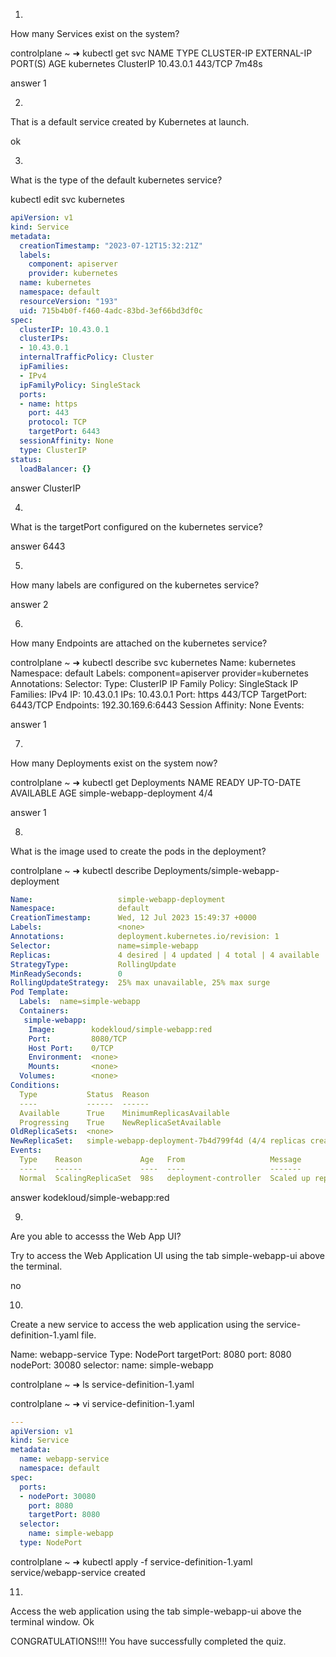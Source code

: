 



1)
How many Services exist on the system?

controlplane ~ ➜  kubectl get svc 
NAME         TYPE        CLUSTER-IP   EXTERNAL-IP   PORT(S)   AGE
kubernetes   ClusterIP   10.43.0.1    <none>        443/TCP   7m48s

answer  1 


2)
That is a default service created by Kubernetes at launch.

ok


3)

What is the type of the default kubernetes service?

  kubectl edit svc  kubernetes 
```yaml
apiVersion: v1
kind: Service
metadata:
  creationTimestamp: "2023-07-12T15:32:21Z"
  labels:
    component: apiserver
    provider: kubernetes
  name: kubernetes
  namespace: default
  resourceVersion: "193"
  uid: 715b4b0f-f460-4adc-83bd-3ef66bd3df0c
spec:
  clusterIP: 10.43.0.1
  clusterIPs:
  - 10.43.0.1
  internalTrafficPolicy: Cluster
  ipFamilies:
  - IPv4
  ipFamilyPolicy: SingleStack
  ports:
  - name: https
    port: 443
    protocol: TCP
    targetPort: 6443
  sessionAffinity: None
  type: ClusterIP
status:
  loadBalancer: {}
```

answer ClusterIP



4)

What is the targetPort configured on the kubernetes service?

answer 6443


5)


How many labels are configured on the kubernetes service?


answer 2



6)
How many Endpoints are attached on the kubernetes service?


controlplane ~ ➜  kubectl describe svc kubernetes 
Name:              kubernetes
Namespace:         default
Labels:            component=apiserver
                   provider=kubernetes
Annotations:       <none>
Selector:          <none>
Type:              ClusterIP
IP Family Policy:  SingleStack
IP Families:       IPv4
IP:                10.43.0.1
IPs:               10.43.0.1
Port:              https  443/TCP
TargetPort:        6443/TCP
Endpoints:         192.30.169.6:6443
Session Affinity:  None
Events:            <none>


answer 1


7)


How many Deployments exist on the system now?

controlplane ~ ➜  kubectl get Deployments
NAME                       READY   UP-TO-DATE   AVAILABLE   AGE
simple-webapp-deployment   4/4    


answer 1



8)

What is the image used to create the pods in the deployment?

controlplane ~ ➜  kubectl describe Deployments/simple-webapp-deployment
```yaml
Name:                   simple-webapp-deployment
Namespace:              default
CreationTimestamp:      Wed, 12 Jul 2023 15:49:37 +0000
Labels:                 <none>
Annotations:            deployment.kubernetes.io/revision: 1
Selector:               name=simple-webapp
Replicas:               4 desired | 4 updated | 4 total | 4 available | 0 unavailable
StrategyType:           RollingUpdate
MinReadySeconds:        0
RollingUpdateStrategy:  25% max unavailable, 25% max surge
Pod Template:
  Labels:  name=simple-webapp
  Containers:
   simple-webapp:
    Image:        kodekloud/simple-webapp:red
    Port:         8080/TCP
    Host Port:    0/TCP
    Environment:  <none>
    Mounts:       <none>
  Volumes:        <none>
Conditions:
  Type           Status  Reason
  ----           ------  ------
  Available      True    MinimumReplicasAvailable
  Progressing    True    NewReplicaSetAvailable
OldReplicaSets:  <none>
NewReplicaSet:   simple-webapp-deployment-7b4d799f4d (4/4 replicas created)
Events:
  Type    Reason             Age   From                   Message
  ----    ------             ----  ----                   -------
  Normal  ScalingReplicaSet  98s   deployment-controller  Scaled up replica set simple-webapp-deployment-7b4d799f4d to 4
```


answer kodekloud/simple-webapp:red



9)

Are you able to accesss the Web App UI?


Try to access the Web Application UI using the tab simple-webapp-ui above the terminal.

no

10)

Create a new service to access the web application using the service-definition-1.yaml file.

Name: webapp-service
Type: NodePort
targetPort: 8080
port: 8080
nodePort: 30080
selector:
  name: simple-webapp





controlplane ~ ➜  ls
service-definition-1.yaml

controlplane ~ ➜  vi service-definition-1.yaml 

```yaml
---
apiVersion: v1
kind: Service
metadata:
  name: webapp-service
  namespace: default
spec:
  ports:
  - nodePort: 30080
    port: 8080
    targetPort: 8080
  selector:
    name: simple-webapp
  type: NodePort
```

controlplane ~ ➜  kubectl apply -f service-definition-1.yaml 
service/webapp-service created


11)

Access the web application using the tab simple-webapp-ui above the terminal window.
Ok



CONGRATULATIONS!!!!
You have successfully completed the quiz.